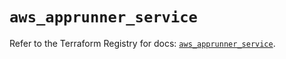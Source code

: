 # `aws_apprunner_service`

Refer to the Terraform Registry for docs: [`aws_apprunner_service`](https://registry.terraform.io/providers/hashicorp/aws/5.86.1/docs/resources/apprunner_service).
